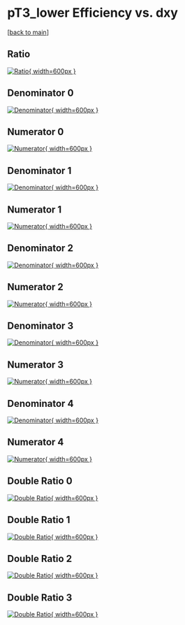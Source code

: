 # pT3_lower Efficiency vs. dxy

[[back to main](./)]



## Ratio

[![Ratio](../mtv/var/pT3_lower_vtr_13_0_eff_dxy.png){ width=600px }](../mtv/var/pT3_lower_vtr_13_0_eff_dxy.pdf)

## Denominator 0

[![Denominator](../mtv/den/pT3_lower_vtr_13_0_eff_dxy_den0.png){ width=600px }](../mtv/den/pT3_lower_vtr_13_0_eff_dxy_den0.pdf)

## Numerator 0

[![Numerator](../mtv/num/pT3_lower_vtr_13_0_eff_dxy_num0.png){ width=600px }](../mtv/num/pT3_lower_vtr_13_0_eff_dxy_num0.pdf)

## Denominator 1

[![Denominator](../mtv/den/pT3_lower_vtr_13_0_eff_dxy_den1.png){ width=600px }](../mtv/den/pT3_lower_vtr_13_0_eff_dxy_den1.pdf)

## Numerator 1

[![Numerator](../mtv/num/pT3_lower_vtr_13_0_eff_dxy_num1.png){ width=600px }](../mtv/num/pT3_lower_vtr_13_0_eff_dxy_num1.pdf)

## Denominator 2

[![Denominator](../mtv/den/pT3_lower_vtr_13_0_eff_dxy_den2.png){ width=600px }](../mtv/den/pT3_lower_vtr_13_0_eff_dxy_den2.pdf)

## Numerator 2

[![Numerator](../mtv/num/pT3_lower_vtr_13_0_eff_dxy_num2.png){ width=600px }](../mtv/num/pT3_lower_vtr_13_0_eff_dxy_num2.pdf)

## Denominator 3

[![Denominator](../mtv/den/pT3_lower_vtr_13_0_eff_dxy_den3.png){ width=600px }](../mtv/den/pT3_lower_vtr_13_0_eff_dxy_den3.pdf)

## Numerator 3

[![Numerator](../mtv/num/pT3_lower_vtr_13_0_eff_dxy_num3.png){ width=600px }](../mtv/num/pT3_lower_vtr_13_0_eff_dxy_num3.pdf)

## Denominator 4

[![Denominator](../mtv/den/pT3_lower_vtr_13_0_eff_dxy_den4.png){ width=600px }](../mtv/den/pT3_lower_vtr_13_0_eff_dxy_den4.pdf)

## Numerator 4

[![Numerator](../mtv/num/pT3_lower_vtr_13_0_eff_dxy_num4.png){ width=600px }](../mtv/num/pT3_lower_vtr_13_0_eff_dxy_num4.pdf)

## Double Ratio 0

[![Double Ratio](../mtv/ratio/pT3_lower_vtr_13_0_eff_dxy_ratio0.png){ width=600px }](../mtv/ratio/pT3_lower_vtr_13_0_eff_dxy_ratio0.pdf)

## Double Ratio 1

[![Double Ratio](../mtv/ratio/pT3_lower_vtr_13_0_eff_dxy_ratio1.png){ width=600px }](../mtv/ratio/pT3_lower_vtr_13_0_eff_dxy_ratio1.pdf)

## Double Ratio 2

[![Double Ratio](../mtv/ratio/pT3_lower_vtr_13_0_eff_dxy_ratio2.png){ width=600px }](../mtv/ratio/pT3_lower_vtr_13_0_eff_dxy_ratio2.pdf)

## Double Ratio 3

[![Double Ratio](../mtv/ratio/pT3_lower_vtr_13_0_eff_dxy_ratio3.png){ width=600px }](../mtv/ratio/pT3_lower_vtr_13_0_eff_dxy_ratio3.pdf)

